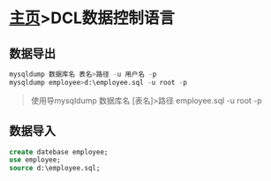 # [主页](../README.md)>DCL数据控制语言

## 数据导出

```SQL
mysqldump 数据库名 表名>路径 -u 用户名 -p
mysqldump employee>d:\employee.sql -u root -p
```

> 使用导mysqldump 数据库名 [表名]>路径 employee.sql -u root -p  

## 数据导入

```SQL
create datebase employee;
use employee;
source d:\employee.sql;
```
